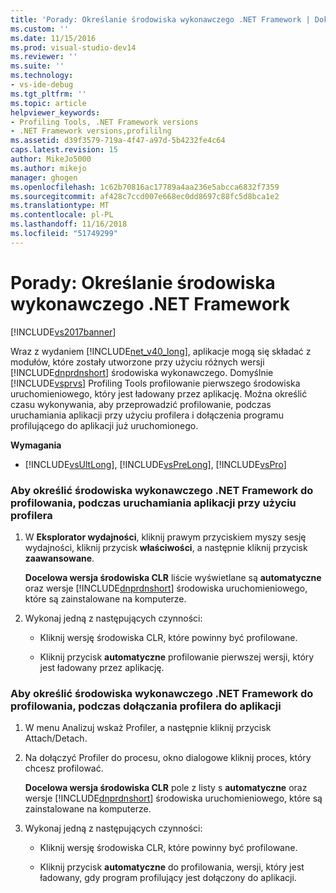 ```yaml
---
title: 'Porady: Określanie środowiska wykonawczego .NET Framework | Dokumentacja firmy Microsoft'
ms.custom: ''
ms.date: 11/15/2016
ms.prod: visual-studio-dev14
ms.reviewer: ''
ms.suite: ''
ms.technology:
- vs-ide-debug
ms.tgt_pltfrm: ''
ms.topic: article
helpviewer_keywords:
- Profiling Tools, .NET Framework versions
- .NET Framework versions,profililng
ms.assetid: d39f3579-719a-4f47-a97d-5b4232fe4c64
caps.latest.revision: 15
author: MikeJo5000
ms.author: mikejo
manager: ghogen
ms.openlocfilehash: 1c62b70816ac17789a4aa236e5abcca6832f7359
ms.sourcegitcommit: af428c7ccd007e668ec0dd8697c88fc5d8bca1e2
ms.translationtype: MT
ms.contentlocale: pl-PL
ms.lasthandoff: 11/16/2018
ms.locfileid: "51749299"
---
```

# <a name="how-to-specify-the-net-framework-runtime"></a>Porady: Określanie środowiska wykonawczego .NET Framework
[!INCLUDE[vs2017banner](../includes/vs2017banner.md)]

Wraz z wydaniem [!INCLUDE[net_v40_long](../includes/net-v40-long-md.md)], aplikacje mogą się składać z modułów, które zostały utworzone przy użyciu różnych wersji [!INCLUDE[dnprdnshort](../includes/dnprdnshort-md.md)] środowiska wykonawczego. Domyślnie [!INCLUDE[vsprvs](../includes/vsprvs-md.md)] Profiling Tools profilowanie pierwszego środowiska uruchomieniowego, który jest ładowany przez aplikację. Można określić czasu wykonywania, aby przeprowadzić profilowanie, podczas uruchamiania aplikacji przy użyciu profilera i dołączenia programu profilującego do aplikacji już uruchomionego.  
  
 **Wymagania**  
  
-   [!INCLUDE[vsUltLong](../includes/vsultlong-md.md)], [!INCLUDE[vsPreLong](../includes/vsprelong-md.md)], [!INCLUDE[vsPro](../includes/vspro-md.md)]  
  
### <a name="to-specify-the-net-framework-run-time-to-profile-when-starting-an-application-with-the-profiler"></a>Aby określić środowiska wykonawczego .NET Framework do profilowania, podczas uruchamiania aplikacji przy użyciu profilera  
  
1.  W **Eksplorator wydajności**, kliknij prawym przyciskiem myszy sesję wydajności, kliknij przycisk **właściwości**, a następnie kliknij przycisk **zaawansowane**.  
  
     **Docelowa wersja środowiska CLR** liście wyświetlane są **automatyczne** oraz wersje [!INCLUDE[dnprdnshort](../includes/dnprdnshort-md.md)] środowiska uruchomieniowego, które są zainstalowane na komputerze.  
  
2.  Wykonaj jedną z następujących czynności:  
  
    -   Kliknij wersję środowiska CLR, które powinny być profilowane.  
  
    -   Kliknij przycisk **automatyczne** profilowanie pierwszej wersji, który jest ładowany przez aplikację.  
  
### <a name="to-specify-the-net-framework-run-time-to-profile-when-attaching-the-profiler-to-an-application"></a>Aby określić środowiska wykonawczego .NET Framework do profilowania, podczas dołączania profilera do aplikacji  
  
1.  W menu Analizuj wskaż Profiler, a następnie kliknij przycisk Attach/Detach.  
  
2.  Na dołączyć Profiler do procesu, okno dialogowe kliknij proces, który chcesz profilować.  
  
     **Docelowa wersja środowiska CLR** pole z listy s **automatyczne** oraz wersje [!INCLUDE[dnprdnshort](../includes/dnprdnshort-md.md)] środowiska uruchomieniowego, które są zainstalowane na komputerze.  
  
3.  Wykonaj jedną z następujących czynności:  
  
    -   Kliknij wersję środowiska CLR, które powinny być profilowane.  
  
    -   Kliknij przycisk **automatyczne** do profilowania, wersji, który jest ładowany, gdy program profilujący jest dołączony do aplikacji.



